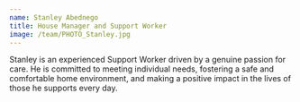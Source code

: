 ```yaml
---
name: Stanley Abednego
title: House Manager and Support Worker
image: /team/PHOTO_Stanley.jpg
---
```


Stanley is an experienced Support Worker driven by a genuine passion for care. He is committed to meeting individual needs, fostering a safe and comfortable home environment, and making a positive impact in the lives of those he supports every day.